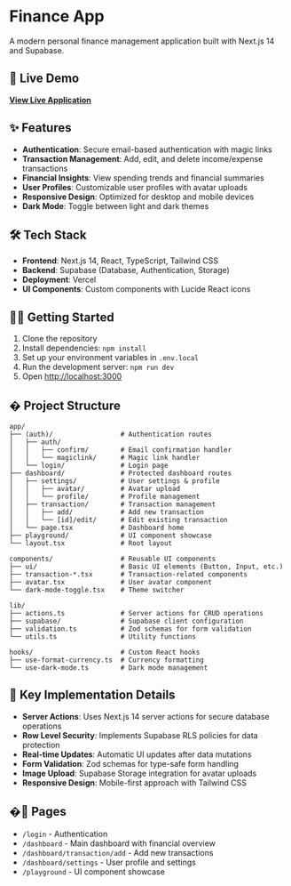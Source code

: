 # Finance App

A modern personal finance management application built with Next.js 14 and Supabase.

## 🚀 Live Demo

**[View Live Application](https://finance-app-qbz6.vercel.app/)**

## ✨ Features

- **Authentication**: Secure email-based authentication with magic links
- **Transaction Management**: Add, edit, and delete income/expense transactions
- **Financial Insights**: View spending trends and financial summaries
- **User Profiles**: Customizable user profiles with avatar uploads
- **Responsive Design**: Optimized for desktop and mobile devices
- **Dark Mode**: Toggle between light and dark themes

## 🛠 Tech Stack

- **Frontend**: Next.js 14, React, TypeScript, Tailwind CSS
- **Backend**: Supabase (Database, Authentication, Storage)
- **Deployment**: Vercel
- **UI Components**: Custom components with Lucide React icons

## 🏃‍♂️ Getting Started

1. Clone the repository
2. Install dependencies: `npm install`
3. Set up your environment variables in `.env.local`
4. Run the development server: `npm run dev`
5. Open [http://localhost:3000](http://localhost:3000)

## � Project Structure

```
app/
├── (auth)/                 # Authentication routes
│   ├── auth/
│   │   ├── confirm/        # Email confirmation handler
│   │   └── magiclink/      # Magic link handler
│   └── login/              # Login page
├── dashboard/              # Protected dashboard routes
│   ├── settings/           # User settings & profile
│   │   ├── avatar/         # Avatar upload
│   │   └── profile/        # Profile management
│   ├── transaction/        # Transaction management
│   │   ├── add/            # Add new transaction
│   │   └── [id]/edit/      # Edit existing transaction
│   └── page.tsx            # Dashboard home
├── playground/             # UI component showcase
└── layout.tsx              # Root layout

components/                 # Reusable UI components
├── ui/                     # Basic UI elements (Button, Input, etc.)
├── transaction-*.tsx       # Transaction-related components
├── avatar.tsx              # User avatar component
└── dark-mode-toggle.tsx    # Theme switcher

lib/
├── actions.ts              # Server actions for CRUD operations
├── supabase/               # Supabase client configuration
├── validation.ts           # Zod schemas for form validation
└── utils.ts                # Utility functions

hooks/                      # Custom React hooks
├── use-format-currency.ts  # Currency formatting
└── use-dark-mode.ts        # Dark mode management
```

## 🔧 Key Implementation Details

- **Server Actions**: Uses Next.js 14 server actions for secure database operations
- **Row Level Security**: Implements Supabase RLS policies for data protection
- **Real-time Updates**: Automatic UI updates after data mutations
- **Form Validation**: Zod schemas for type-safe form handling
- **Image Upload**: Supabase Storage integration for avatar uploads
- **Responsive Design**: Mobile-first approach with Tailwind CSS

## �📱 Pages

- `/login` - Authentication
- `/dashboard` - Main dashboard with financial overview
- `/dashboard/transaction/add` - Add new transactions
- `/dashboard/settings` - User profile and settings
- `/playground` - UI component showcase
